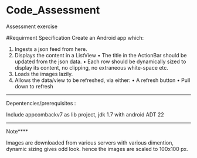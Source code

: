 # Code_Assessment
Assessment exercise 

#Requirment 
Specification
Create an Android app which:
 1.	Ingests a json feed from here.
 2.	Displays the content in a ListView
•	The title in the ActionBar should be updated from the json data.
•	Each row should be dynamically sized to display its content, no clipping, no extraneous white-space etc.
 3.	Loads the images lazily.
 4.	Allows the data/view to be refreshed, via either:
•	A refresh button
•	Pull down to refresh

******************************

Depentencies/prerequisites  : 

Include appcombackv7 as lib project,
jdk 1.7 with android ADT 22

******************************
Note****

Images are downloaded from various servers with various dimention, dynamic sizing gives odd look. hence the images are scaled to 
100x100 px.









